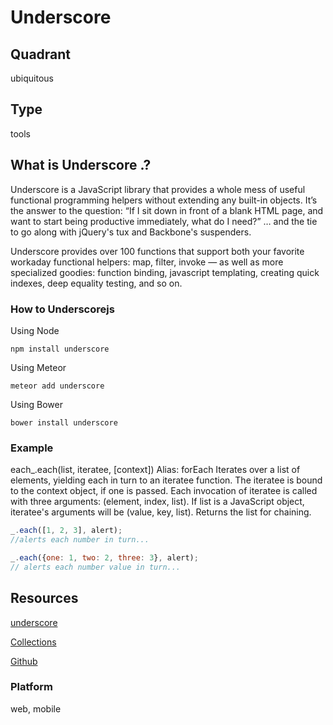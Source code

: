 # Underscore

## Quadrant
ubiquitous

## Type
tools

## What is Underscore .?

Underscore is a JavaScript library that provides a whole mess of useful functional programming helpers without extending any built-in objects. It’s the answer to the question: “If I sit down in front of a blank HTML page, and want to start being productive immediately, what do I need?” … and the tie to go along with jQuery's tux and Backbone's suspenders.

Underscore provides over 100 functions that support both your favorite workaday functional helpers: map, filter, invoke — as well as more specialized goodies: function binding, javascript templating, creating quick indexes, deep equality testing, and so on.

### How to Underscorejs

Using Node
```
npm install underscore
```

Using Meteor
```
meteor add underscore
```

Using Bower 

```
bower install underscore
```


### Example

each_.each(list, iteratee, [context]) Alias: forEach 
Iterates over a list of elements, yielding each in turn to an iteratee function. The iteratee is bound to the context object, if one is passed. Each invocation of iteratee is called with three arguments: (element, index, list). If list is a JavaScript object, iteratee's arguments will be (value, key, list). Returns the list for chaining.

```js
_.each([1, 2, 3], alert);
//alerts each number in turn...

_.each({one: 1, two: 2, three: 3}, alert);
// alerts each number value in turn...
```


## Resources
[underscore](http://underscorejs.org/)

[Collections](http://underscorejs.org/#collections)

[Github](https://github.com/jashkenas/underscore)


### Platform
web, mobile
